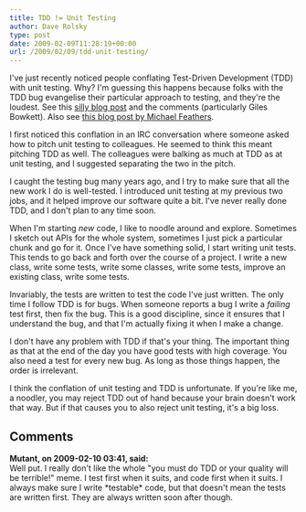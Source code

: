 ```yaml
---
title: TDD != Unit Testing
author: Dave Rolsky
type: post
date: 2009-02-09T11:28:19+00:00
url: /2009/02/09/tdd-unit-testing/
---
```

I've just recently noticed people conflating Test-Driven Development (TDD) with unit testing. Why? I'm guessing this happens because folks with the TDD bug evangelise their particular approach to testing, and they're the loudest. See this [silly blog post][1] and the comments (particularly Giles Bowkett). Also see [this blog post by Michael Feathers][2].

I first noticed this conflation in an IRC conversation where someone asked how to pitch unit testing to colleagues. He seemed to think this meant pitching TDD as well. The colleagues were balking as much at TDD as at unit testing, and I suggested separating the two in the pitch.

I caught the testing bug many years ago, and I try to make sure that all the new work I do is well-tested. I introduced unit testing at my previous two jobs, and it helped improve our software quite a bit. I've never really done TDD, and I don't plan to any time soon.

When I'm starting _new_ code, I like to noodle around and explore. Sometimes I sketch out APIs for the whole system, sometimes I just pick a particular chunk and go for it. Once I've have something solid, I start writing unit tests. This tends to go back and forth over the course of a project. I write a new class, write some tests, write some classes, write some tests, improve an existing class, write some tests.

Invariably, the tests are written to test the code I've just written. The only time I follow TDD is for bugs. When someone reports a bug I write a _failing_ test first, then fix the bug. This is a good discipline, since it ensures that I understand the bug, and that I'm actually fixing it when I make a change.

I don't have any problem with TDD if that's your thing. The important thing as that at the end of the day you have good tests with high coverage. You also need a test for every new bug. As long as those things happen, the order is irrelevant.

I think the conflation of unit testing and TDD is unfortunate. If you're like me, a noodler, you may reject TDD out of hand because your brain doesn't work that way. But if that causes you to also reject unit testing, it's a big loss.

 [1]: http://abstractstuff.livejournal.com/60388.html
 [2]: http://michaelfeathers.typepad.com/michael_feathers_blog/2008/06/the-flawed-theo.html

## Comments

**Mutant, on 2009-02-10 03:41, said:**  
Well put. I really don't like the whole "you must do TDD or your quality will be terrible!" meme. I test first when it suits, and code first when it suits. I always make sure I write \*testable\* code, but that doesn't mean the tests are written first. They are always written soon after though.